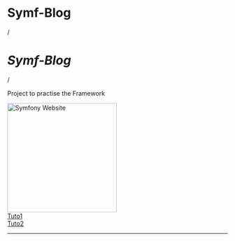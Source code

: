# Symf-Blog
/*<h1>Symf-Blog</h1>*/
<p>Project to practise the Framework</p>
<a href="https://symfony.com">
  <img src="https://symfony.com/images/logos/header-logo.svg" alt="Symfony Website" width="250">
</a>
<br>
<a href="https://www.youtube.com/watch?v=UTusmVpwJXo" >Tuto1</a>
<br>
<a href="https://www.youtube.com/watch?v=_cgZheTv-FQ&list=PLpUhHhXoxrjdQLodxlHFY09_9XzqdPBW8&index=2" >Tuto2</a>
<hr>
